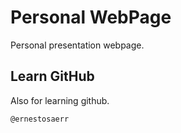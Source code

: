 # Personal WebPage
Personal presentation webpage.

## Learn GitHub
Also for learning github.

```
@ernestosaerr
```
